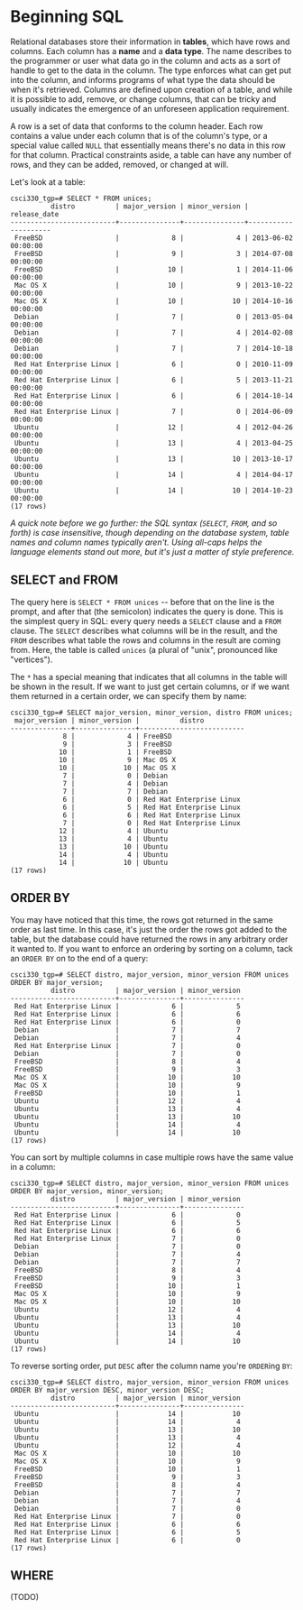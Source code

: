 Beginning SQL
=============

Relational databases store their information in **tables**, which have rows and columns. Each column has a **name** and a **data type**. The name describes to the programmer or user what data go in the column and acts as a sort of handle to get to the data in the column. The type enforces what can get put into the column, and informs programs of what type the data should be when it's retrieved. Columns are defined upon creation of a table, and while it is possible to add, remove, or change columns, that can be tricky and usually indicates the emergence of an unforeseen application requirement.

A row is a set of data that conforms to the column header. Each row contains a value under each column that is of the column's type, or a special value called `NULL` that essentially means there's no data in this row for that column. Practical constraints aside, a table can have any number of rows, and they can be added, removed, or changed at will.

Let's look at a table:

```
csci330_tgp=# SELECT * FROM unices;
          distro          | major_version | minor_version |    release_date     
--------------------------+---------------+---------------+---------------------
 FreeBSD                  |             8 |             4 | 2013-06-02 00:00:00
 FreeBSD                  |             9 |             3 | 2014-07-08 00:00:00
 FreeBSD                  |            10 |             1 | 2014-11-06 00:00:00
 Mac OS X                 |            10 |             9 | 2013-10-22 00:00:00
 Mac OS X                 |            10 |            10 | 2014-10-16 00:00:00
 Debian                   |             7 |             0 | 2013-05-04 00:00:00
 Debian                   |             7 |             4 | 2014-02-08 00:00:00
 Debian                   |             7 |             7 | 2014-10-18 00:00:00
 Red Hat Enterprise Linux |             6 |             0 | 2010-11-09 00:00:00
 Red Hat Enterprise Linux |             6 |             5 | 2013-11-21 00:00:00
 Red Hat Enterprise Linux |             6 |             6 | 2014-10-14 00:00:00
 Red Hat Enterprise Linux |             7 |             0 | 2014-06-09 00:00:00
 Ubuntu                   |            12 |             4 | 2012-04-26 00:00:00
 Ubuntu                   |            13 |             4 | 2013-04-25 00:00:00
 Ubuntu                   |            13 |            10 | 2013-10-17 00:00:00
 Ubuntu                   |            14 |             4 | 2014-04-17 00:00:00
 Ubuntu                   |            14 |            10 | 2014-10-23 00:00:00
(17 rows)
```

*A quick note before we go further: the SQL syntax (`SELECT`, `FROM`, and so forth) is case insensitive, though depending on the database system, table names and column names typically aren't. Using all-caps helps the language elements stand out more, but it's just a matter of style preference.*

SELECT and FROM
---------------

The query here is `SELECT * FROM unices` -- before that on the line is the prompt, and after that (the semicolon) indicates the query is done. This is the simplest query in SQL: every query needs a `SELECT` clause and a `FROM` clause. The `SELECT` describes what columns will be in the result, and the `FROM` describes what table the rows and columns in the result are coming from. Here, the table is called `unices` (a plural of "unix", pronounced like "vertices").

The `*` has a special meaning that indicates that all columns in the table will be shown in the result. If we want to just get certain columns, or if we want them returned in a certain order, we can specify them by name:

```
csci330_tgp=# SELECT major_version, minor_version, distro FROM unices;
 major_version | minor_version |          distro          
---------------+---------------+--------------------------
             8 |             4 | FreeBSD
             9 |             3 | FreeBSD
            10 |             1 | FreeBSD
            10 |             9 | Mac OS X
            10 |            10 | Mac OS X
             7 |             0 | Debian
             7 |             4 | Debian
             7 |             7 | Debian
             6 |             0 | Red Hat Enterprise Linux
             6 |             5 | Red Hat Enterprise Linux
             6 |             6 | Red Hat Enterprise Linux
             7 |             0 | Red Hat Enterprise Linux
            12 |             4 | Ubuntu
            13 |             4 | Ubuntu
            13 |            10 | Ubuntu
            14 |             4 | Ubuntu
            14 |            10 | Ubuntu
(17 rows)
```

ORDER BY
--------

You may have noticed that this time, the rows got returned in the same order as last time. In this case, it's just the order the rows got added to the table, but the database could have returned the rows in any arbitrary order it wanted to. If you want to enforce an ordering by sorting on a column, tack an `ORDER BY` on to the end of a query:

```
csci330_tgp=# SELECT distro, major_version, minor_version FROM unices ORDER BY major_version;
          distro          | major_version | minor_version 
--------------------------+---------------+---------------
 Red Hat Enterprise Linux |             6 |             5
 Red Hat Enterprise Linux |             6 |             6
 Red Hat Enterprise Linux |             6 |             0
 Debian                   |             7 |             7
 Debian                   |             7 |             4
 Red Hat Enterprise Linux |             7 |             0
 Debian                   |             7 |             0
 FreeBSD                  |             8 |             4
 FreeBSD                  |             9 |             3
 Mac OS X                 |            10 |            10
 Mac OS X                 |            10 |             9
 FreeBSD                  |            10 |             1
 Ubuntu                   |            12 |             4
 Ubuntu                   |            13 |             4
 Ubuntu                   |            13 |            10
 Ubuntu                   |            14 |             4
 Ubuntu                   |            14 |            10
(17 rows)
```

You can sort by multiple columns in case multiple rows have the same value in a column:

```
csci330_tgp=# SELECT distro, major_version, minor_version FROM unices ORDER BY major_version, minor_version;
          distro          | major_version | minor_version 
--------------------------+---------------+---------------
 Red Hat Enterprise Linux |             6 |             0
 Red Hat Enterprise Linux |             6 |             5
 Red Hat Enterprise Linux |             6 |             6
 Red Hat Enterprise Linux |             7 |             0
 Debian                   |             7 |             0
 Debian                   |             7 |             4
 Debian                   |             7 |             7
 FreeBSD                  |             8 |             4
 FreeBSD                  |             9 |             3
 FreeBSD                  |            10 |             1
 Mac OS X                 |            10 |             9
 Mac OS X                 |            10 |            10
 Ubuntu                   |            12 |             4
 Ubuntu                   |            13 |             4
 Ubuntu                   |            13 |            10
 Ubuntu                   |            14 |             4
 Ubuntu                   |            14 |            10
(17 rows)
```

To reverse sorting order, put `DESC` after the column name you're `ORDER`ing `BY`:

```
csci330_tgp=# SELECT distro, major_version, minor_version FROM unices ORDER BY major_version DESC, minor_version DESC;
          distro          | major_version | minor_version 
--------------------------+---------------+---------------
 Ubuntu                   |            14 |            10
 Ubuntu                   |            14 |             4
 Ubuntu                   |            13 |            10
 Ubuntu                   |            13 |             4
 Ubuntu                   |            12 |             4
 Mac OS X                 |            10 |            10
 Mac OS X                 |            10 |             9
 FreeBSD                  |            10 |             1
 FreeBSD                  |             9 |             3
 FreeBSD                  |             8 |             4
 Debian                   |             7 |             7
 Debian                   |             7 |             4
 Debian                   |             7 |             0
 Red Hat Enterprise Linux |             7 |             0
 Red Hat Enterprise Linux |             6 |             6
 Red Hat Enterprise Linux |             6 |             5
 Red Hat Enterprise Linux |             6 |             0
(17 rows)
```

WHERE
-----

(TODO)
